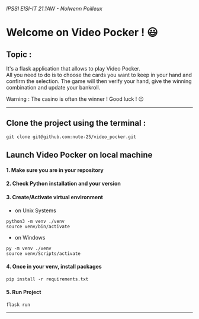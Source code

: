 *IPSSI EISI-IT 21.1AW - Nolwenn Poilleux*

# Welcome on Video Pocker ! 😃

## Topic :
It's a flask application that allows to play Video Pocker. <br/>
All you need to do is to choose the cards you want to keep in your hand and confirm the selection. The game will then verify your hand, give the winning combination and update your bankroll.<br/>

Warning : The casino is often the winner ! Good luck ! :wink:

***

## Clone the project using the terminal :
```shell
git clone git@github.com:nute-25/video_pocker.git
```

## Launch Video Pocker on local machine
#### 1. Make sure you are in your repository
#### 2. Check Python installation and your version
#### 3. Create/Activate virtual environment
- on Unix Systems
```shell
python3 -m venv ./venv
source venv/bin/activate
```
- on Windows
```shell
py -m venv ./venv
source venv/Scripts/activate
```
#### 4. Once in your venv, install packages
```shell
pip install -r requirements.txt
```
#### 5. Run Project
```shell
flask run
```

***
